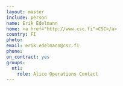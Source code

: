 ```yaml
---
layout: master
include: person
name: Erik Edelmann
home: <a href="http://www.csc.fi">CSC</a>
country: FI
photo:
email: erik.edelmann@csc.fi
phone:
on_contract: yes
groups:
  nt1:
    role: Alice Operations Contact
---
```

